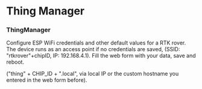 # Thing Manager
### ThingManager


Configure ESP WiFi credentials and other default values for a RTK rover. 
The device runs as an access point if no credentials are saved, (SSID: 
"rtkrover"+chipID, IP: 192.168.4.1). 
Fill the web form with your data, save and reboot. 

("thing" + CHIP_ID + ".local", via local IP or the custom hostname you entered in the web form before).
